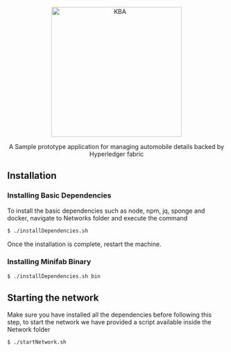 <p align="center">
  <a href="https://kba.ai/">
    <img alt="KBA" src="https://kba.ai/wp-content/uploads/2020/09/KBA_450x50-.png" width="300">
  </a>
</p>

<p align="center">
A Sample prototype application for managing automobile details backed by Hyperledger fabric
</p>

## Installation

### Installing Basic Dependencies

To install the basic dependencies such as node, npm, jq, sponge and docker, navigate to Networks folder and execute the command

```bash
$ ./installDependencies.sh
```
Once the installation is complete, restart the machine.

### Installing Minifab Binary

```bash
$ ./installDependencies.sh bin
```
## Starting the network

Make sure you have installed all the dependencies before following this step, to start the network we have provided a script available inside the Network folder

```bash
$ ./startNetwork.sh
```

